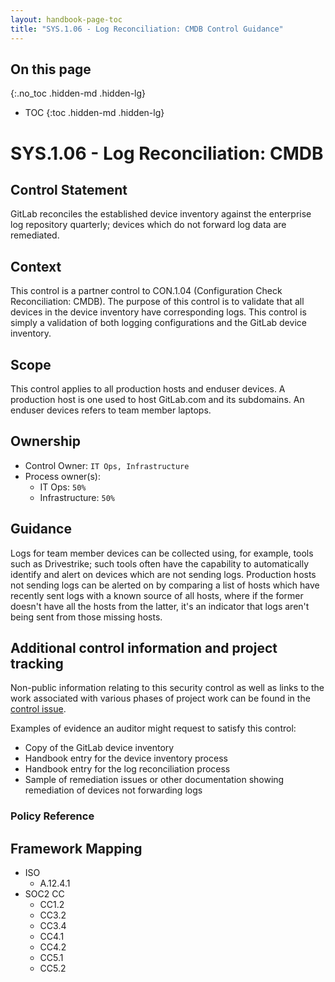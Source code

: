 ```yaml
---
layout: handbook-page-toc
title: "SYS.1.06 - Log Reconciliation: CMDB Control Guidance"
---
```


## On this page
{:.no_toc .hidden-md .hidden-lg}

- TOC
{:toc .hidden-md .hidden-lg}

# SYS.1.06 - Log Reconciliation: CMDB

## Control Statement

GitLab reconciles the established device inventory against the enterprise log repository quarterly; devices which do not forward log data are remediated.

## Context

This control is a partner control to CON.1.04 (Configuration Check Reconciliation: CMDB). The purpose of this control is to validate that all devices in the device inventory have corresponding logs. This control is simply a validation of both logging configurations and the GitLab device inventory.

## Scope

This control applies to all production hosts and enduser devices. A production host is one used to host GitLab.com and its subdomains. An enduser devices refers to team member laptops.

## Ownership

* Control Owner: `IT Ops, Infrastructure`
* Process owner(s): 
    * IT Ops: `50%`
    * Infrastructure: `50%`

## Guidance

Logs for team member devices can be collected using, for example, tools such as Drivestrike; such tools often have the capability to automatically identify and alert on devices which are not sending logs. Production hosts not sending logs can be alerted on by comparing a list of hosts which have recently sent logs with a known source of all hosts, where if the former doesn't have all the hosts from the latter, it's an indicator that logs aren't being sent from those missing hosts.

## Additional control information and project tracking

Non-public information relating to this security control as well as links to the work associated with various phases of project work can be found in the [control issue](https://gitlab.com/gitlab-com/gl-security/compliance/compliance/issues/909).

Examples of evidence an auditor might request to satisfy this control:

* Copy of the GitLab device inventory
* Handbook entry for the device inventory process
* Handbook entry for the log reconciliation process
* Sample of remediation issues or other documentation showing remediation of devices not forwarding logs

### Policy Reference

## Framework Mapping

* ISO
  * A.12.4.1
* SOC2 CC
  * CC1.2
  * CC3.2
  * CC3.4
  * CC4.1
  * CC4.2
  * CC5.1
  * CC5.2
